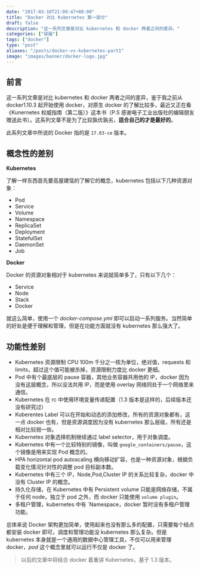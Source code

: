 ```yaml
---
date: "2017-03-10T21:09:47+08:00"
title: "Docker 对比 Kubernetes 第一部分"
draft: false
description: "这一系列文章是对比 kubernetes 和 docker 两者之间的差异。"
categories: ["容器"]
tags: ["docker"]
type: "post"
aliases: "/posts/docker-vs-kubernetes-part1"
image: "images/banner/docker-logo.jpg"
---
```


## 前言

这一系列文章是对比 kubernetes 和 docker 两者之间的差异，鉴于我之前从 docker1.10.3 起开始使用 docker，对原生 docker 的了解比较多，最近又正在看《Kunernetes 权威指南（第二版）》这本书（P.S 感谢电子工业出版社的编辑朋友赠送此书）。这系列文章不是为了比较孰优孰劣，**适合自己的才是最好的**。

此系列文章中所说的 Docker 指的是 `17.03-ce` 版本。

## 概念性的差别

**Kubernetes**

了解一样东西首先要高屋建瓴的了解它的概念，kubernetes 包括以下几种资源对象：

- Pod
- Service
- Volume
- Namespace
- ReplicaSet
- Deployment
- StatefulSet
- DaemonSet
- Job

**Docker**

Docker 的资源对象相对于 kubernetes 来说就简单多了，只有以下几个：

- Service
- Node
- Stack
- Docker

就这么简单，使用一个 *docker-compose.yml* 即可以启动一系列服务。当然简单的好处是便于理解和管理，但是在功能方面就没有 kubernetes 那么强大了。

## 功能性差别

- Kubernetes 资源限制 CPU 100m 千分之一核为单位，绝对值，requests 和 limits，超过这个值可能被杀掉，资源限制力度比 docker 更细。
- Pod 中有个最底层的 pause 容器，其他业务容器共用他的 IP，docker 因为没有这层概念，所以没法共用 IP，而是使用 overlay 网络同处于一个网络里来通信。
- Kubernetes 在 rc 中使用环境变量传递配置（1.3 版本是这样的，后续版本还没有研究过）
- Kuberentes Label 可以在开始和动态的添加修改，所有的资源对象都有，这一点 docker 也有，但是资源调度因为没有 kubernetes 那么层级，所有还是相对比较弱一些。
- Kubernetes 对象选择机制继续通过 label selector，用于对象调度。
- Kubernetes 中有一个比较特别的镜像，叫做 `google_containers/pause`，这个镜像是用来实现 Pod 概念的。
- HPA horizontal pod autoscaling 横向移动扩容，也是一种资源对象，根据负载变化情况针对性的调整 pod 目标副本数。
- Kubernetes 中有三个 IP，Node,Pod,Cluster IP 的关系比较复杂，docker 中没有 Cluster IP 的概念。
- 持久化存储，在 Kubernetes 中有 Persistent volume 只能是网络存储，不属于任何 node，独立于 pod 之外，而 docker 只能使用 `volume plugin`。
- 多租户管理，kubernetes 中有 `Namespace，docker 暂时没有多租户管理功能。

总体来说 Docker 架构更加简单，使用起来也没有那么多的配置，只需要每个结点都安装 docker 即可，调度和管理功能没 kubernetes 那么复杂。但是 kubernetes 本身就是一个通用的数据中心管理工具，不仅可以用来管理 docker，*pod* 这个概念里就可以运行不仅是 docker 了。

> 以后的文章中将结合 docker 着重讲 Kubernetes，基于 1.3 版本。

